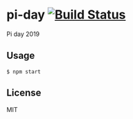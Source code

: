# pi-day [![Build Status](https://travis-ci.org/hendriklammers/pi-day.svg?branch=master)](https://travis-ci.org/hendriklammers/pi-day)

Pi day 2019


## Usage
```
$ npm start
```


## License

MIT
